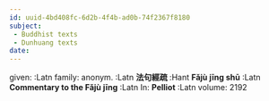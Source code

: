 ```yaml
---
id: uuid-4bd408fc-6d2b-4f4b-ad0b-74f2367f8180
subject: 
 - Buddhist texts
 - Dunhuang texts
date: 
---
```


given:  :Latn
family: anonym. :Latn
**法句經疏** :Hant
**Fǎjù jīng shū** :Latn
**Commentary to the Fǎjù jīng** :Latn
In: 
**Pelliot** :Latn
volume: 2192